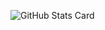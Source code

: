 ![GitHub Stats Card](https://github-readme-stats.vercel.app/api?username=sasaki404&count_private=true&show_icons=true&theme=dracula)
